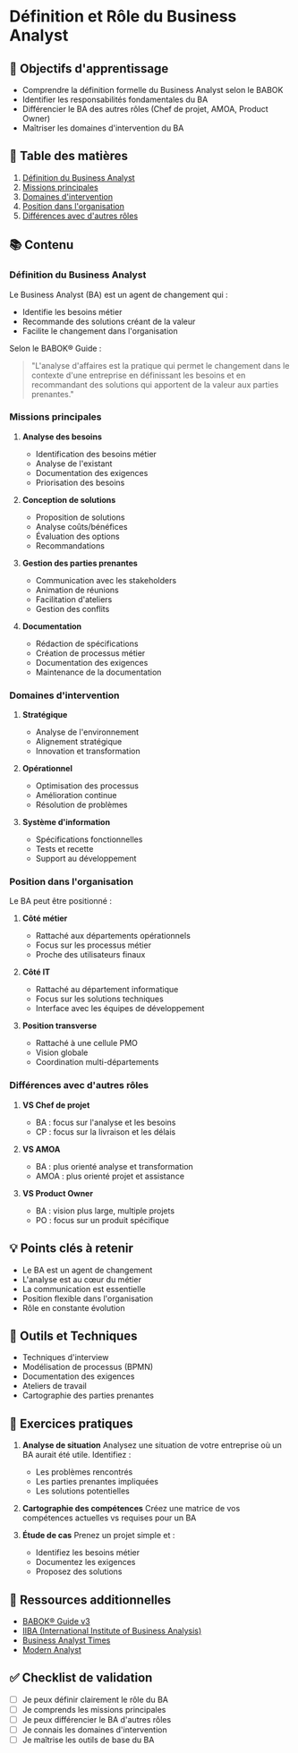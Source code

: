 # Définition et Rôle du Business Analyst

## 🎯 Objectifs d'apprentissage
- Comprendre la définition formelle du Business Analyst selon le BABOK
- Identifier les responsabilités fondamentales du BA
- Différencier le BA des autres rôles (Chef de projet, AMOA, Product Owner)
- Maîtriser les domaines d'intervention du BA

## 📑 Table des matières
1. [Définition du Business Analyst](#définition-du-business-analyst)
2. [Missions principales](#missions-principales)
3. [Domaines d'intervention](#domaines-dintervention)
4. [Position dans l'organisation](#position-dans-lorganisation)
5. [Différences avec d'autres rôles](#différences-avec-dautres-rôles)

## 📚 Contenu

### Définition du Business Analyst

Le Business Analyst (BA) est un agent de changement qui :
- Identifie les besoins métier
- Recommande des solutions créant de la valeur
- Facilite le changement dans l'organisation

Selon le BABOK® Guide :
> "L'analyse d'affaires est la pratique qui permet le changement dans le contexte d'une entreprise en définissant les besoins et en recommandant des solutions qui apportent de la valeur aux parties prenantes."

### Missions principales

1. **Analyse des besoins**
   - Identification des besoins métier
   - Analyse de l'existant
   - Documentation des exigences
   - Priorisation des besoins

2. **Conception de solutions**
   - Proposition de solutions
   - Analyse coûts/bénéfices
   - Évaluation des options
   - Recommandations

3. **Gestion des parties prenantes**
   - Communication avec les stakeholders
   - Animation de réunions
   - Facilitation d'ateliers
   - Gestion des conflits

4. **Documentation**
   - Rédaction de spécifications
   - Création de processus métier
   - Documentation des exigences
   - Maintenance de la documentation

### Domaines d'intervention

1. **Stratégique**
   - Analyse de l'environnement
   - Alignement stratégique
   - Innovation et transformation

2. **Opérationnel**
   - Optimisation des processus
   - Amélioration continue
   - Résolution de problèmes

3. **Système d'information**
   - Spécifications fonctionnelles
   - Tests et recette
   - Support au développement

### Position dans l'organisation

Le BA peut être positionné :
1. **Côté métier**
   - Rattaché aux départements opérationnels
   - Focus sur les processus métier
   - Proche des utilisateurs finaux

2. **Côté IT**
   - Rattaché au département informatique
   - Focus sur les solutions techniques
   - Interface avec les équipes de développement

3. **Position transverse**
   - Rattaché à une cellule PMO
   - Vision globale
   - Coordination multi-départements

### Différences avec d'autres rôles

1. **VS Chef de projet**
   - BA : focus sur l'analyse et les besoins
   - CP : focus sur la livraison et les délais

2. **VS AMOA**
   - BA : plus orienté analyse et transformation
   - AMOA : plus orienté projet et assistance

3. **VS Product Owner**
   - BA : vision plus large, multiple projets
   - PO : focus sur un produit spécifique

## 💡 Points clés à retenir
- Le BA est un agent de changement
- L'analyse est au cœur du métier
- La communication est essentielle
- Position flexible dans l'organisation
- Rôle en constante évolution

## 🔨 Outils et Techniques
- Techniques d'interview
- Modélisation de processus (BPMN)
- Documentation des exigences
- Ateliers de travail
- Cartographie des parties prenantes

## 📝 Exercices pratiques

1. **Analyse de situation**
   Analysez une situation de votre entreprise où un BA aurait été utile. Identifiez :
   - Les problèmes rencontrés
   - Les parties prenantes impliquées
   - Les solutions potentielles

2. **Cartographie des compétences**
   Créez une matrice de vos compétences actuelles vs requises pour un BA

3. **Étude de cas**
   Prenez un projet simple et :
   - Identifiez les besoins métier
   - Documentez les exigences
   - Proposez des solutions

## 📖 Ressources additionnelles
- [BABOK® Guide v3](https://www.iiba.org/babok-guide-v3/)
- [IIBA (International Institute of Business Analysis)](https://www.iiba.org/)
- [Business Analyst Times](https://www.batimes.com/)
- [Modern Analyst](https://www.modernanalyst.com/)

## ✅ Checklist de validation
- [ ] Je peux définir clairement le rôle du BA
- [ ] Je comprends les missions principales
- [ ] Je peux différencier le BA d'autres rôles
- [ ] Je connais les domaines d'intervention
- [ ] Je maîtrise les outils de base du BA
